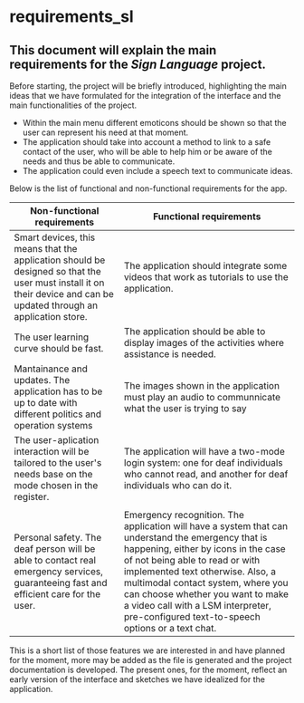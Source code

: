 # requirements_sl
## This document will explain the main requirements for the *Sign Language* project.


Before starting, the project will be briefly introduced, highlighting the main ideas that we have formulated for the integration of the interface and the main functionalities of the project.

 - Within the main menu different emoticons should be shown so that the user can represent his need at that moment.
 - The application should take into account a method to link to a safe contact of the user, who will be able to help him or be aware of the needs and thus be able to communicate.
 - The application could even include a speech text to communicate ideas.
 
 Below is the list of functional and non-functional requirements for the app.
 
| Non-functional requirements | Functional requirements |
|--|--|
| Smart devices, this means that the application should be designed so that the user must install it on their device and can be updated through an application store. | The application should integrate some videos that work as tutorials to use the application. |
| The user learning curve should be fast. | The application should be able to display images of the activities where assistance is needed. |
| Mantainance and updates. The application has to be up to date with different politics and operation systems  | The images shown in the application must play an audio to communnicate what the user is trying to say |
|The user-aplication interaction will be tailored to the user's needs base on the mode chosen in the register.   |The application will have a two-mode login system: one for deaf individuals who cannot read, and another for deaf individuals who can do it.  |
| | |
| Personal safety. The deaf person will be able to contact real emergency services, guaranteeing fast and efficient care for the user. | Emergency recognition. The application will have a system that can understand the emergency that is happening, either by icons in the case of not being able to read or with implemented text otherwise. Also, a multimodal contact system, where you can choose whether you want to make a video call with a LSM interpreter, pre-configured text-to-speech options or a text chat.  |


This is a short list of those features we are interested in and have planned for the moment, more may be added as the file is generated and the project documentation is developed. The present ones, for the moment, reflect an early version of the interface and sketches we have idealized for the application.
